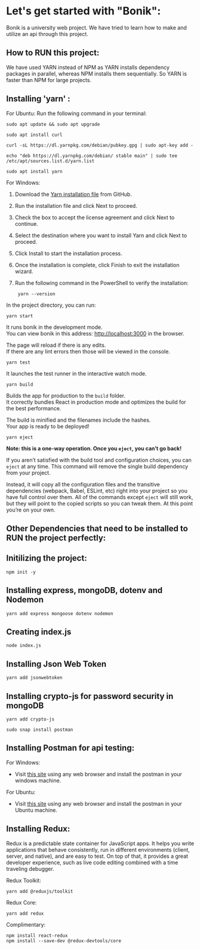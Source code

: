 # Let's get started with "Bonik": 
Bonik is a university web project. We have tried to learn how to make and utilize an api through this project.

## **How to RUN this project:** 

We have used YARN instead of NPM as YARN installs dependency packages in parallel, whereas NPM installs them sequentially. So YARN is faster than NPM for large projects. 

## Installing 'yarn' :
For Ubuntu: 
Run the following command in your terminal: 

    sudo apt update && sudo apt upgrade

    sudo apt install curl

    curl -sL https://dl.yarnpkg.com/debian/pubkey.gpg | sudo apt-key add -

    echo "deb https://dl.yarnpkg.com/debian/ stable main" | sudo tee /etc/apt/sources.list.d/yarn.list

    sudo apt install yarn

For Windows: 

1. Download the [Yarn installation file](https://github.com/yarnpkg/yarn/releases/download/v1.22.4/yarn-1.22.4.msi) from GitHub.

2. Run the installation file and click Next to proceed.

3. Check the box to accept the license agreement and click Next to continue.

4. Select the destination where you want to install Yarn and click Next to proceed.

5. Click Install to start the installation process.

6. Once the installation is complete, click Finish to exit the installation wizard.

7. Run the following command in the PowerShell to verify the installation:
    
        yarn --version



In the project directory, you can run:


 

    yarn start

It runs bonik in the development mode.\
You can view bonik in this address: [http://localhost:3000](http://localhost:3000) in the browser.

The page will reload if there is any edits.\
If there are any lint errors then those will be viewed in the console.

    yarn test

It launches the test runner in the interactive watch mode.

    yarn build

Builds the app for production to the `build` folder.\
It correctly bundles React in production mode and optimizes the build for the best performance.

The build is minified and the filenames include the hashes.\
Your app is ready to be deployed!


    yarn eject

**Note: this is a one-way operation. Once you `eject`, you can’t go back!**

If you aren’t satisfied with the build tool and configuration choices, you can `eject` at any time. This command will remove the single build dependency from your project.

Instead, it will copy all the configuration files and the transitive dependencies (webpack, Babel, ESLint, etc) right into your project so you have full control over them. All of the commands except `eject` will still work, but they will point to the copied scripts so you can tweak them. At this point you’re on your own.


## **Other Dependencies that need to be installed to RUN the project perfectly:**
    
## Initilizing the project: 

    npm init -y 

## Installing express, mongoDB, dotenv and Nodemon

    yarn add express mongoose dotenv nodemon

## Creating index.js 


    node index.js 

## Installing Json Web Token

    yarn add jsonwebtoken

## Installing crypto-js for password security in mongoDB

    yarn add crypto-js

    sudo snap install postman


## Installing Postman for api testing: 

For Windows: 

*  Visit [this site](https://www.geeksforgeeks.org/how-to-download-and-install-postman-on-windows/) using any web browser and install the postman in your windows machine.


For Ubuntu: 
* Visit [this site](https://linuxhint.com/set-up-postman-ubuntu/) using any web browser and install the postman in your Ubuntu machine.


## Installing Redux:

Redux is a predictable state container for JavaScript apps. It helps you write applications that behave consistently, run in different environments (client, server, and native), and are easy to test. On top of that, it provides a great developer experience, such as live code editing combined with a time traveling debugger.

Redux Toolkit:

    yarn add @reduxjs/toolkit

Redux Core:

    yarn add redux

Complimentary:

    npm install react-redux
    npm install --save-dev @redux-devtools/core

